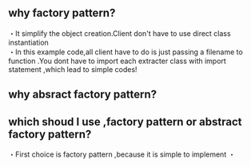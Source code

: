 ## why  factory pattern?
・It simplify  the object creation.Client don't have to use direct class instantiation  
・In this example code,all client have to do is just passing a filename to function .You dont have to import each extracter class with import statement ,which lead to simple codes!

## why absract factory pattern?



## which shoud I use ,factory pattern or abstract factory pattern?
・First choice is factory pattern ,because it is simple to implement
・
